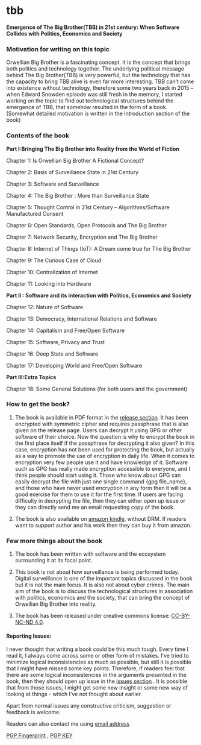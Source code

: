 # tbb

**Emergence of The Big Brother(TBB) in 21st century: When Software Collides with Politics, Economics and Society**


### Motivation for writing on this topic

Orwellian Big Brother is a fascinating concept. It is the concept that brings both politics and technology together. The underlying political message behind The Big Brother(TBB) is very powerful, but the technology that has the capacity to bring TBB alive is even far more interesting. TBB can’t come into existence without technology, therefore some two years back in 2015 – when Edward Snowden episode was still fresh in the memory, I started working on the topic to find out technological structures behind the emergence of TBB, that somehow resulted in the form of a book. (Somewhat detailed motivation is written in the Introduction section of the book)


### Contents of the book

**Part I:Bringing The Big Brother into Reality from the World of Fiction**

Chapter 1: Is Orwellian Big Brother A Fictional Concept?

Chapter 2: Basis of Surveillance State in 21st Century

Chapter 3: Software and Surveillance

Chapter 4: The Big Brother : More than Surveillance State

Chapter 5: Thought Control in 21st Century – Algorithms/Software Manufactured Consent

Chapter 6: Open Standards, Open Protocols and The Big Brother

Chapter 7: Network Security, Encryption and The Big Brother

Chapter 8: Internet of Things (IoT): A Dream come true for The Big Brother

Chapter 9: The Curious Case of Cloud

Chapter 10: Centralization of Internet

Chapter 11: Looking into Hardware

**Part II : Software and its interaction with Politics, Economics and Society**

Chapter 12: Nature of Software

Chapter 13: Democracy, International Relations and Software

Chapter 14: Capitalism and Free/Open Software

Chapter 15: Software, Privacy and Trust

Chapter 16: Deep State and Software

Chapter 17: Developing World and Free/Open Software

**Part III:Extra Topics**

Chapter 18: Some General Solutions (for both users and the government)


### How to get the book?

1. The book is available in PDF format in the [release section](https://github.com/mahanubhav/tbb/releases). It has been encrypted with symmetric cipher and requires passphrase that is also given on the release page. Users can decrypt it using GPG or other software of their choice. Now the question is why to encrypt the book in the first place itself if the passphrase for decrypting it also given? In this case, encryption has not been used for protecting the book, but actually as a way to promote the use of encryption in daily life. When it comes to encryption very few people use it and have knowledge of it. Software such as GPG has really made encryption accessible to everyone, and I think people should start using it. Those who know about GPG can easily decrypt the file with just one single command {gpg file_name}, and those who have never used encryption in any form then it will be a good exercise for them to use it for the first time.  If users are facing difficulty in decrypting the file, then they can either open up issue or they can directly send me an email requesting copy of the book. 

2. The book is also available on [amazon kindle](https://www.amazon.com/dp/B07548C2K1), without DRM. If readers want to support author and his work then they can buy it from amazon. 

### Few more things about the book

1. The book has been written with software and the ecosystem surrounding it at its focal point. 

2. This book is not about how surveillance is being performed today. Digital surveillance is one of the important topics discussed in the book but it is not the main focus. It is also not about cyber crimes. The main aim of the book is to discuss the technological structures in association with politics, economics and the society, that can bring the concept of Orwellian Big Brother into reality. 

3. The book has been released under creative commons license: [CC-BY-NC-ND 4.0](https://creativecommons.org/licenses/by-nc-nd/4.0/). 


#### Reporting Issues:

I never thought that writing a book could be this much tough. Every time I read it, I always come across some or other form of mistakes.  I’ve tried to minimize logical inconsistencies as much as possible, but still it is possible that I might have missed some key points. Therefore, if readers feel that there are some logical inconsistencies in the arguments presented in the book, then they should open up issue in the [issues section](https://github.com/mahanubhav/tbb/issues) . It is possible that from those issues, I might get some new insight or some new way of looking at things - which I’ve not thought about earlier.

Apart from normal issues any constructive criticism, suggestion or feedback is welcome. 

Readers can also contact me using [email address](mailto:sm.author@protonmail.com)

[PGP Fingerprint](/contact/fingerprint.txt) , [PGP KEY](/contact/public_key.txt)
